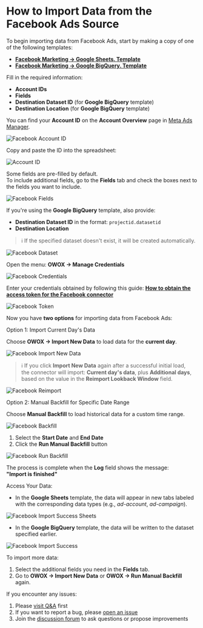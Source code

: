 # How to Import Data from the Facebook Ads Source

To begin importing data from Facebook Ads, start by making a copy of one of the following templates:

- [**Facebook Marketing → Google Sheets. Template**](https://docs.google.com/spreadsheets/d/1OgpGMnQqUpS23rmOyA2gTVO2FK48oPS7tJGBp9NYJy4/copy)
- [**Facebook Marketing → Google BigQuery. Template**](https://docs.google.com/spreadsheets/d/1XJPrB89Zn-tEnfxtgzM974Vnfj8P4T8kgwXQfPkn6vU/copy)

Fill in the required information:

- **Account IDs**
- **Fields**
- **Destination Dataset ID** (for **Google BigQuery** template)
- **Destination Location** (for **Google BigQuery** template)

You can find your **Account ID** on the **Account Overview** page in [Meta Ads Manager](https://adsmanager.facebook.com/adsmanager/manage/accounts).  

![Facebook Account ID](res/fb_accountid.png)

Copy and paste the ID into the spreadsheet:  

![Account ID](res/fb_pasteid.png)

Some fields are pre-filled by default.  
To include additional fields, go to the **Fields** tab and check the boxes next to the fields you want to include.

![Facebook Fields](res/fb_fields.png)

If you're using the **Google BigQuery** template, also provide:

- **Destination Dataset ID** in the format: `projectid.datasetid`
- **Destination Location**

> ℹ️ If the specified dataset doesn't exist, it will be created automatically.

![Facebook Dataset](res/facebook_dataset.png)

Open the menu: **OWOX → Manage Credentials**

![Facebook Credentials](res/fb_credentials.png)

Enter your credentials obtained by following this guide: [**How to obtain the access token for the Facebook connector**](CREDENTIALS.md)

![Facebook Token](res/fb_token.png)

Now you have **two options** for importing data from Facebook Ads:

Option 1: Import Current Day's Data

Choose **OWOX → Import New Data** to load data for the **current day**.

![Facebook Import New Data](res/facebook_newdata.png)

> ℹ️ If you click **Import New Data** again after a successful initial load,  
> the connector will import: **Current day's data**, plus **Additional days**, based on the value in the **Reimport Lookback Window** field.

![Facebook Reimport](res/facebook_reimport.png)

Option 2: Manual Backfill for Specific Date Range

Choose **Manual Backfill** to load historical data for a custom time range.

![Facebook Backfill](res/facebook_backfill.png)

1. Select the **Start Date** and **End Date**  
2. Click the **Run Manual Backfill** button

![Facebook Run Backfill](res/facebook_runbackfill.png)

The process is complete when the **Log** field shows the message:  
**"Import is finished"**  

Access Your Data:

- In the **Google Sheets** template, the data will appear in new tabs labeled with the corresponding data types (e.g., *ad-account*, *ad-campaign*).  

![Facebook Import Success Sheets](res/facebook_importsheets.png)

- In the **Google BigQuery** template, the data will be written to the dataset specified earlier.

![Facebook Import Success](res/facebook_importgbq.png)

To import more data:

1. Select the additional fields you need in the **Fields** tab.
2. Go to **OWOX → Import New Data** or **OWOX → Run Manual Backfill** again.

If you encounter any issues:

1. Please [visit Q&A](https://github.com/OWOX/owox-data-marts/discussions/categories/q-a) first
2. If you want to report a bug, please [open an issue](https://github.com/OWOX/owox-data-marts/issues)
3. Join the [discussion forum](https://github.com/OWOX/owox-data-marts/discussions) to ask questions or propose improvements
